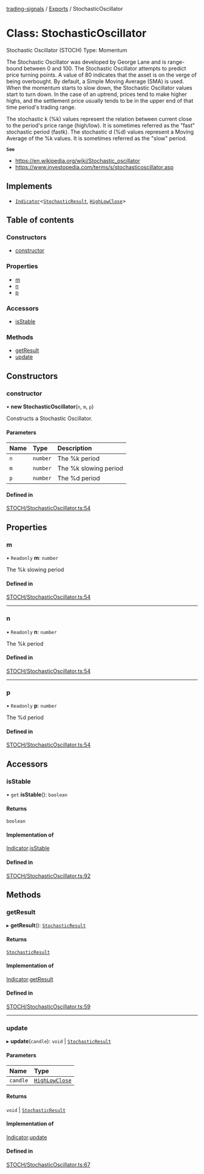 [trading-signals](../README.md) / [Exports](../modules.md) / StochasticOscillator

# Class: StochasticOscillator

Stochastic Oscillator (STOCH) Type: Momentum

The Stochastic Oscillator was developed by George Lane and is range-bound between 0 and 100. The Stochastic Oscillator attempts to predict price turning points. A value of 80 indicates that the asset is on the verge of being overbought. By default, a Simple Moving Average (SMA) is used. When the momentum starts to slow down, the Stochastic Oscillator values start to turn down. In the case of an uptrend, prices tend to make higher highs, and the settlement price usually tends to be in the upper end of that time period's trading range.

The stochastic k (%k) values represent the relation between current close to the period's price range (high/low). It is sometimes referred as the "fast" stochastic period (fastk). The stochastic d (%d) values represent a Moving Average of the %k values. It is sometimes referred as the "slow" period.

**`See`**

- https://en.wikipedia.org/wiki/Stochastic_oscillator
- https://www.investopedia.com/terms/s/stochasticoscillator.asp

## Implements

- [`Indicator`](../interfaces/Indicator.md)<[`StochasticResult`](../interfaces/StochasticResult.md), [`HighLowClose`](../modules.md#highlowclose)\>

## Table of contents

### Constructors

- [constructor](StochasticOscillator.md#constructor)

### Properties

- [m](StochasticOscillator.md#m)
- [n](StochasticOscillator.md#n)
- [p](StochasticOscillator.md#p)

### Accessors

- [isStable](StochasticOscillator.md#isstable)

### Methods

- [getResult](StochasticOscillator.md#getresult)
- [update](StochasticOscillator.md#update)

## Constructors

### constructor

• **new StochasticOscillator**(`n`, `m`, `p`)

Constructs a Stochastic Oscillator.

#### Parameters

| Name | Type     | Description           |
| :--- | :------- | :-------------------- |
| `n`  | `number` | The %k period         |
| `m`  | `number` | The %k slowing period |
| `p`  | `number` | The %d period         |

#### Defined in

[STOCH/StochasticOscillator.ts:54](https://github.com/bennycode/trading-signals/blob/53d8192/src/STOCH/StochasticOscillator.ts#L54)

## Properties

### m

• `Readonly` **m**: `number`

The %k slowing period

#### Defined in

[STOCH/StochasticOscillator.ts:54](https://github.com/bennycode/trading-signals/blob/53d8192/src/STOCH/StochasticOscillator.ts#L54)

---

### n

• `Readonly` **n**: `number`

The %k period

#### Defined in

[STOCH/StochasticOscillator.ts:54](https://github.com/bennycode/trading-signals/blob/53d8192/src/STOCH/StochasticOscillator.ts#L54)

---

### p

• `Readonly` **p**: `number`

The %d period

#### Defined in

[STOCH/StochasticOscillator.ts:54](https://github.com/bennycode/trading-signals/blob/53d8192/src/STOCH/StochasticOscillator.ts#L54)

## Accessors

### isStable

• `get` **isStable**(): `boolean`

#### Returns

`boolean`

#### Implementation of

[Indicator](../interfaces/Indicator.md).[isStable](../interfaces/Indicator.md#isstable)

#### Defined in

[STOCH/StochasticOscillator.ts:92](https://github.com/bennycode/trading-signals/blob/53d8192/src/STOCH/StochasticOscillator.ts#L92)

## Methods

### getResult

▸ **getResult**(): [`StochasticResult`](../interfaces/StochasticResult.md)

#### Returns

[`StochasticResult`](../interfaces/StochasticResult.md)

#### Implementation of

[Indicator](../interfaces/Indicator.md).[getResult](../interfaces/Indicator.md#getresult)

#### Defined in

[STOCH/StochasticOscillator.ts:59](https://github.com/bennycode/trading-signals/blob/53d8192/src/STOCH/StochasticOscillator.ts#L59)

---

### update

▸ **update**(`candle`): `void` \| [`StochasticResult`](../interfaces/StochasticResult.md)

#### Parameters

| Name     | Type                                         |
| :------- | :------------------------------------------- |
| `candle` | [`HighLowClose`](../modules.md#highlowclose) |

#### Returns

`void` \| [`StochasticResult`](../interfaces/StochasticResult.md)

#### Implementation of

[Indicator](../interfaces/Indicator.md).[update](../interfaces/Indicator.md#update)

#### Defined in

[STOCH/StochasticOscillator.ts:67](https://github.com/bennycode/trading-signals/blob/53d8192/src/STOCH/StochasticOscillator.ts#L67)
